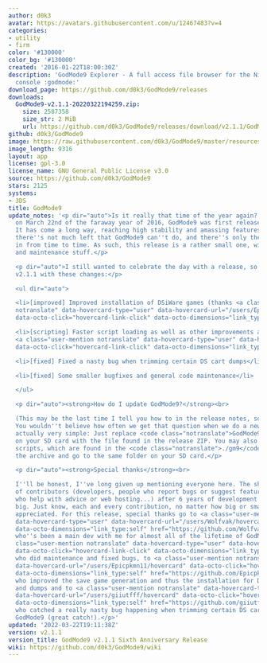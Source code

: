```yaml
---
author: d0k3
avatar: https://avatars.githubusercontent.com/u/12467483?v=4
categories:
- utility
- firm
color: '#130000'
color_bg: '#130000'
created: '2016-01-22T18:00:30Z'
description: 'GodMode9 Explorer - A full access file browser for the Nintendo 3DS
  console :godmode:'
download_page: https://github.com/d0k3/GodMode9/releases
downloads:
  GodMode9-v2.1.1-20220322194259.zip:
    size: 2587358
    size_str: 2 MiB
    url: https://github.com/d0k3/GodMode9/releases/download/v2.1.1/GodMode9-v2.1.1-20220322194259.zip
github: d0k3/GodMode9
image: https://raw.githubusercontent.com/d0k3/GodMode9/master/resources/logo.png
image_length: 9316
layout: app
license: gpl-3.0
license_name: GNU General Public License v3.0
source: https://github.com/d0k3/GodMode9
stars: 2125
systems:
- 3DS
title: GodMode9
update_notes: '<p dir="auto">Is it really that time of the year again? Six years ago,
  on March 22nd of the faraway year of 2016, GodMode9 was first released to the public.
  It has come a long way, reaching high stability and amassing features. Right now,
  there''s not much left that GodMode9 can''t do, and there''s only the odd bug coming
  in from time to time. As such, this release is a rather small one, with only bugfixes
  and maintenance stuff.</p>

  <p dir="auto">I still wanted to celebrate the day with a release, so here is GodMode9
  v2.1.1 with these changes:</p>

  <ul dir="auto">

  <li>[improved] Improved installation of DSiWare games (thanks <a class="user-mention
  notranslate" data-hovercard-type="user" data-hovercard-url="/users/Epicpkmn11/hovercard"
  data-octo-click="hovercard-link-click" data-octo-dimensions="link_type:self" href="https://github.com/Epicpkmn11">@Epicpkmn11</a>)</li>

  <li>[scripting] Faster script loading as well as other improvements and fixes (thanks
  <a class="user-mention notranslate" data-hovercard-type="user" data-hovercard-url="/users/aspargas2/hovercard"
  data-octo-click="hovercard-link-click" data-octo-dimensions="link_type:self" href="https://github.com/aspargas2">@aspargas2</a>)</li>

  <li>[fixed] Fixed a nasty bug when trimming certain DS cart dumps</li>

  <li>[fixed] Some smaller bugfixes and general code maintenance</li>

  </ul>

  <p dir="auto"><strong>How do I update GodMode9?</strong><br>

  (This may be the last time I tell you how to in the release notes, so please remember)
  You wouldn''t believe how often we get that question when we do a new release. It''s
  actually very simple: Just replace <code class="notranslate">GodMode9.firm</code>
  on your SD card with the file found in the release ZIP. You may also want to update
  scripts, which are found in the <code class="notranslate">./gm9</code> folder inside
  the archive and go to the same folder on your SD card.</p>

  <p dir="auto"><strong>Special thanks</strong><br>

  I''ll be honest, I''ve long given up mentioning everyone here. The sheer number
  of contributors (developers, people who report bugs or suggest features, people
  who help with advice or web hosting...) after 6 years of development is just too
  big. Just know, each and every contribution, no matter how big or small is highly
  appreciated. For this release, special thanks go to <a class="user-mention notranslate"
  data-hovercard-type="user" data-hovercard-url="/users/Wolfvak/hovercard" data-octo-click="hovercard-link-click"
  data-octo-dimensions="link_type:self" href="https://github.com/Wolfvak">@Wolfvak</a>,
  who''s been a main dev with me for almost all of the lifetime of GodMode9, to <a
  class="user-mention notranslate" data-hovercard-type="user" data-hovercard-url="/users/aspargas2/hovercard"
  data-octo-click="hovercard-link-click" data-octo-dimensions="link_type:self" href="https://github.com/aspargas2">@aspargas2</a>
  who did maintenance and fixed bugs, to <a class="user-mention notranslate" data-hovercard-type="user"
  data-hovercard-url="/users/Epicpkmn11/hovercard" data-octo-click="hovercard-link-click"
  data-octo-dimensions="link_type:self" href="https://github.com/Epicpkmn11">@Epicpkmn11</a>,
  who improved the save game generation and thus the installation for DSiWare CIAs
  and dumps and to <a class="user-mention notranslate" data-hovercard-type="user"
  data-hovercard-url="/users/giiutfff/hovercard" data-octo-click="hovercard-link-click"
  data-octo-dimensions="link_type:self" href="https://github.com/giiutfff">@giiutfff</a>
  who catched a really nasty bug happening when trimming certain DS cart dumps in
  GodMode9 (great catch!).</p>'
updated: '2022-03-22T19:11:38Z'
version: v2.1.1
version_title: GodMode9 v2.1.1 Sixth Anniversary Release
wiki: https://github.com/d0k3/GodMode9/wiki
---
```

